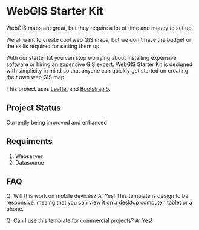 
# WebGIS Starter Kit
WebGIS maps are great, but they require a lot of time and money to set up. 

We all want to create cool web GIS maps, but we don't have the budget or the skills required for setting them up.

With our starter kit you can stop worrying about installing expensive software or hiring an expensive GIS expert. WebGIS Starter Kit is designed with simplicity in mind so that anyone can quickly get started on creating their own web GIS map.

This project uses [Leaflet](https://leafletjs.com/) and [Bootstrap 5](https://getbootstrap.com/).

## Project Status
Currently being improved and enhanced

## Requiments
1. Webserver
2. Datasource

## FAQ
Q: Will this work on mobile devices?
A: Yes! This template is design to be responsive, meaing that you can view it on a desktop computer, tablet or a phone.

Q: Can I use this template for commercial projects?
A: Yes!

